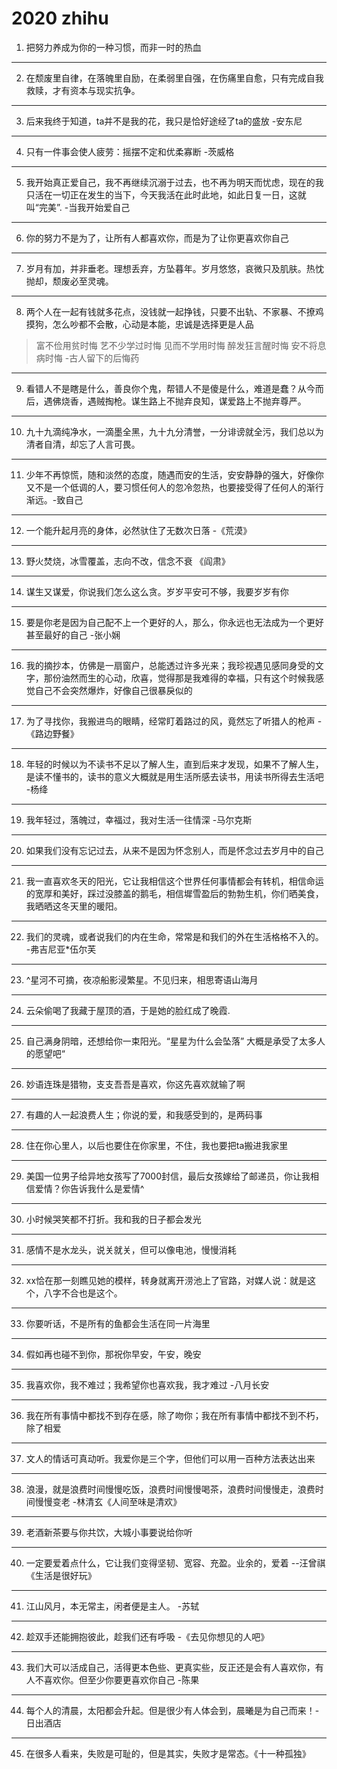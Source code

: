# 2020 zhihu
1. 把努力养成为你的一种习惯，而非一时的热血
---
2. 在颓废里自律，在落魄里自励，在柔弱里自强，在伤痛里自愈，只有完成自我救赎，才有资本与现实抗争。
***
3. 后来我终于知道，ta并不是我的花，我只是恰好途经了ta的盛放 -安东尼
---
4. 只有一件事会使人疲劳：摇摆不定和优柔寡断 -茨威格
---
5. 我开始真正爱自己，我不再继续沉溺于过去，也不再为明天而忧虑，现在的我只活在一切正在发生的当下，今天我活在此时此地，如此日复一日，这就叫“完美”.  -当我开始爱自己
---
6. 你的努力不是为了，让所有人都喜欢你，而是为了让你更喜欢你自己
---
7. 岁月有加，并非垂老。理想丢弃，方坠暮年。岁月悠悠，哀微只及肌肤。热忱抛却，颓废必至灵魂。
---
8. 两个人在一起有钱就多花点，没钱就一起挣钱，只要不出轨、不家暴、不撩鸡摸狗，怎么吵都不会散，心动是本能，忠诚是选择更是人品
> 富不俭用贫时悔
> 艺不少学过时悔
> 见而不学用时悔
> 醉发狂言醒时悔
> 安不将息病时悔    -古人留下的后悔药
---
9. 看错人不是瞎是什么，善良你个鬼，帮错人不是傻是什么，难道是蠢？从今而后，遇佛烧香，遇贼掏枪。谋生路上不抛弃良知，谋爱路上不抛弃尊严。
---
10. 九十九滴纯净水，一滴墨全黑，九十九分清誉，一分诽谤就全污，我们总以为清者自清，却忘了人言可畏。
---
11. 少年不再惊慌，随和淡然的态度，随遇而安的生活，安安静静的强大，好像你又不是一个低调的人，要习惯任何人的忽冷忽热，也要接受得了任何人的渐行渐远。-致自己
---
12. 一个能升起月亮的身体，必然驮住了无数次日落 -《荒漠》
---
13. 野火焚烧，冰雪覆盖，志向不改，信念不衰 《阎肃》
---
14. 谋生又谋爱，你说我们怎么这么贪。岁岁平安可不够，我要岁岁有你
---
15. 要是你老是因为自己配不上一个更好的人，那么，你永远也无法成为一个更好甚至最好的自己 -张小娴
---
16. 我的摘抄本，仿佛是一扇窗户，总能透过许多光来；我珍视遇见感同身受的文字，那份油然而生的心动，欣喜，觉得那是我难得的幸福，只有这个时候我感觉自己不会突然爆炸，好像自己很暴戾似的
---
17. 为了寻找你，我搬进鸟的眼睛，经常盯着路过的风，竟然忘了听猎人的枪声 -《路边野餐》
---
18. 年轻的时候以为不读书不足以了解人生，直到后来才发现，如果不了解人生，是读不懂书的，读书的意义大概就是用生活所感去读书，用读书所得去生活吧 -杨绛
---
19. 我年轻过，落魄过，幸福过，我对生活一往情深 -马尔克斯
---
20. 如果我们没有忘记过去，从来不是因为怀念别人，而是怀念过去岁月中的自己
---
21. 我一直喜欢冬天的阳光，它让我相信这个世界任何事情都会有转机，相信命运的宽厚和美好，踩过没膝盖的鹅毛，相信墀雪盈后的勃勃生机，你们晒美食，我晒晒这冬天里的暖阳。
---
22. 我们的灵魂，或者说我们的内在生命，常常是和我们的外在生活格格不入的。 -弗吉尼亚*伍尔芙
---
23. ^星河不可摘，夜凉船影浸繁星。不见归来，相思寄语山海月
---
24. 云朵偷喝了我藏于屋顶的酒，于是她的脸红成了晚霞.
---
25. 自己满身阴暗，还想给你一束阳光。“星星为什么会坠落” 大概是承受了太多人的愿望吧“
---
26. 妙语连珠是猎物，支支吾吾是喜欢，你这先喜欢就输了啊
---
27. 有趣的人一起浪费人生；你说的爱，和我感受到的，是两码事
---
28. 住在你心里人，以后也要住在你家里，不住，我也要把ta搬进我家里
---
29. 美国一位男子给异地女孩写了7000封信，最后女孩嫁给了邮递员，你让我相信爱情？你告诉我什么是爱情^
---
30. 小时候哭笑都不打折。我和我的日子都会发光
---
31. 感情不是水龙头，说关就关，但可以像电池，慢慢消耗
---
32. xx恰在那一刻瞧见她的模样，转身就离开涝池上了官路，对媒人说：就是这个，八字不合也是这个。
---
33. 你要听话，不是所有的鱼都会生活在同一片海里
---
34. 假如再也碰不到你，那祝你早安，午安，晚安
---
35. 我喜欢你，我不难过；我希望你也喜欢我，我才难过  -八月长安
---
36. 我在所有事情中都找不到存在感，除了吻你；我在所有事情中都找不到不朽，除了相爱
---
37. 文人的情话可真动听。我爱你是三个字，但他们可以用一百种方法表达出来
---
38. 浪漫，就是浪费时间慢慢吃饭，浪费时间慢慢喝茶，浪费时间慢慢走，浪费时间慢慢变老 -林清玄《人间至味是清欢》
---
39. 老酒新茶要与你共饮，大城小事要说给你听
---
40. 一定要爱着点什么，它让我们变得坚韧、宽容、充盈。业余的，爱着 --汪曾祺《生活是很好玩》
---
41. 江山风月，本无常主，闲者便是主人。 -苏轼
---
42. 趁双手还能拥抱彼此，趁我们还有呼吸  -《去见你想见的人吧》
---
43. 我们大可以活成自己，活得更本色些、更真实些，反正还是会有人喜欢你，有人不喜欢你。但至少你要更喜欢你自己  -陈果
---
44. 每个人的清晨，太阳都会升起。但是很少有人体会到，晨曦是为自己而来！-日出酒店
---
45. 在很多人看来，失败是可耻的，但是其实，失败才是常态。《十一种孤独》

